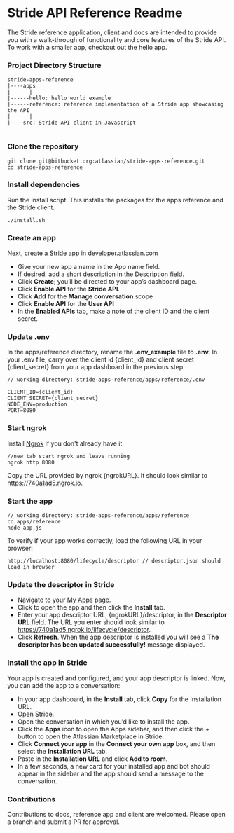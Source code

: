 # Stride API Reference Readme

The Stride reference application, client and docs are intended to provide you with a walk-through of functionality and core features of 
the Stride API. To work with a smaller app, checkout out the hello app.  

### Project Directory Structure 

```
stride-apps-reference
|----apps  
|      |
|------hello: hello world example
|------reference: reference implementation of a Stride app showcasing the API
|      |          
|----src: Stride API client in Javascript
     
```

### Clone the repository

```
git clone git@bitbucket.org:atlassian/stride-apps-reference.git
cd stride-apps-reference
```
 
### Install dependencies
 
Run the install script.  This installs the packages for the apps reference and the Stride client.  
 
```
./install.sh
```

### Create an app

Next, [create a Stride app](https://developer.atlassian.com/apps/create) in developer.atlassian.com 

* Give your new app a name in the App name field.
* If desired, add a short description in the Description field.
* Click **Create**; you’ll be directed to your app’s dashboard page.
* Click **Enable API** for the **Stride API**.
* Click **Add** for the **Manage conversation** scope
* Click **Enable API** for the **User API**
* In the **Enabled APIs** tab, make a note of the client ID and the client secret.

 
### Update .env

In the apps/reference directory, rename the **.env_example** file to **.env**. 
In your .env file, carry over the client id {client_id} and client secret {client_secret} from your app dashboard in the previous step.

```
// working directory: stride-apps-reference/apps/reference/.env
  
CLIENT_ID={client_id}
CLIENT_SECRET={client_secret}
NODE_ENV=production
PORT=8080
```

### Start ngrok

Install [Ngrok](https://ngrok.com/) if you don't already have it.

```
//new tab start ngrok and leave running
ngrok http 8080
```

Copy the URL provided by ngrok {ngrokURL}. It should look similar to https://740a1ad5.ngrok.io.

### Start the app

```
// working directory: stride-apps-reference/apps/reference
cd apps/reference
node app.js
```

To verify if your app works correctly, load the following URL in your browser:

```
http://localhost:8080/lifecycle/descriptor // descriptor.json should load in browser 
```

### Update the descriptor in Stride 

* Navigate to your [My Apps](https://developer.atlassian.com/apps) page.
* Click to open the app and then click the **Install** tab.
* Enter your app descriptor URL, {ngrokURL}/descriptor, in the **Descriptor URL** field. The URL you enter should look similar to https://740a1ad5.ngrok.io/lifecycle/descriptor.
* Click **Refresh**. When the app descriptor is installed you will see a **The descriptor has been updated successfully!** message displayed.

### Install the app in Stride 

Your app is created and configured, and your app descriptor is linked. Now, you can add the app to a conversation:

* In your app dashboard, in the **Install** tab, click **Copy** for the Installation URL.
* Open Stride.
* Open the conversation in which you’d like to install the app.
* Click the **Apps** icon to open the Apps sidebar, and then click the + button to open the Atlassian Marketplace in Stride.
* Click **Connect your app** in the **Connect your own app** box, and then select the **Installation URL** tab.
* Paste in the **Installation URL** and click **Add to room**.
* In a few seconds, a new card for your installed app and bot should appear in the sidebar and the app should send a message to the conversation.


### Contributions 

Contributions to docs, reference app and client are welcomed.  Please open a branch and submit a PR for approval.
